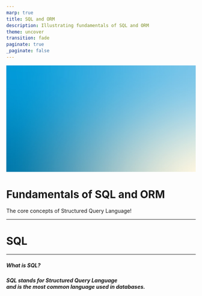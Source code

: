 ```yaml
---
marp: true
title: SQL and ORM
description: Illustrating fundamentals of SQL and ORM
theme: uncover
transition: fade
paginate: true
_paginate: false
---
```


![bg opacity](./assets/gradient.jpg)

# <!--fit--> Fundamentals of SQL and ORM

The core concepts of Structured Query Language!

<style scoped>a { color: #36c; }</style>

<!-- Presenter notes can be written HTML comments. -->

---

# <!--fit--> SQL

---

<!-- _backgroundColor: "#123" -->
<!-- _color: "#fff" -->

##### <!--fit--> What is SQL?

##### <!--fit--> SQL stands for Structured Query Language<br />and is the most common language used in databases.